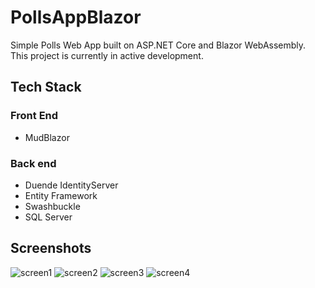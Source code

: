 # PollsAppBlazor

Simple Polls Web App built on ASP.NET Core and Blazor WebAssembly. This project is currently in active development.

## Tech Stack

### Front End
* MudBlazor

### Back end
* Duende IdentityServer
* Entity Framework
* Swashbuckle
* SQL Server

## Screenshots
![screen1](https://github.com/romandykyi/PollsAppBlazor/assets/94003504/3a4e700f-880f-4487-a67a-6528517a725a)
![screen2](https://github.com/romandykyi/PollsAppBlazor/assets/94003504/9c6f3c43-f510-4f05-abd9-12f570aeecc4)
![screen3](https://github.com/romandykyi/PollsAppBlazor/assets/94003504/97a36af2-9bbb-460b-b078-aa69044bc3b6)
![screen4](https://github.com/romandykyi/PollsAppBlazor/assets/94003504/6adaf29a-4d1c-4947-b281-10a4f0a99bdc)
